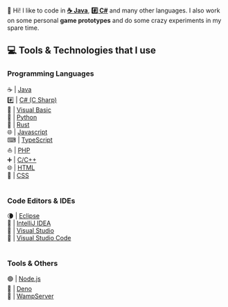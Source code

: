 👋 Hi! I like to code in **[☕ Java](https://www.java.com/en/)**, **[#️⃣ C#](https://dotnet.microsoft.com/en-us/languages/csharp)** and many other languages.
I also work on some personal **game prototypes** and do some crazy experiments in my spare time.

## **💻 Tools & Technologies that I use**
### __Programming Languages__
☕ | [Java](https://www.java.com/en/)<br>
#️⃣ | [C# (C Sharp)](https://dotnet.microsoft.com/en-us/languages/csharp/)<br>
🎨 | [Visual Basic](https://docs.microsoft.com/en-us/dotnet/visual-basic/)<br>
🐍 | [Python](https://python.org/)<br>
🦀 | [Rust](https://www.rust-lang.org/)<br>
🌐 | [Javascript](https://www.javascript.com/)<br>
⌨ | [TypeScript](https://www.typescriptlang.org/)<br>
⛵ | [PHP](https://www.php.net/)<br>
➕ | [C/C++](https://www.cplusplus.com/)<br>
🌐 | [HTML](https://developer.mozilla.org/en-US/docs/Web/HTML)<br>
🎨 | [CSS](https://en.wikipedia.org/wiki/CSS)<br>
<br/>
### __Code Editors & IDEs__
🌘 | [Eclipse](https://www.eclipse.org/)<br>
🧠 | [IntelliJ IDEA](https://www.jetbrains.com/idea/)<br>
🔀 | [Visual Studio](https://visualstudio.microsoft.com/)<br>
🔀 | [Visual Studio Code](https://code.visualstudio.com/)<br>
<br/>
### __Tools & Others__
🟢 | [Node.js](https://nodejs.org/en/)<br>
🦕 | [Deno](https://deno.land/)<br>
🔌 | [WampServer](https://www.wampserver.com/en/)<br>
